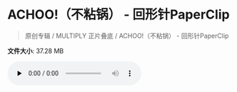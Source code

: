 # ACHOO!（不粘锅） - 回形针PaperClip

> 原创专辑 / MULTIPLY 正片叠底 / ACHOO!（不粘锅） - 回形针PaperClip

**文件大小**: 37.28 MB

<audio preload="none" controls><source src="https://file.hsyhx.top/video/原创专辑/MULTIPLY 正片叠底/ACHOO!（不粘锅） - 回形针PaperClip.flac" type="audio/mpeg">🤔 您的浏览器不支持此音频格式</audio>